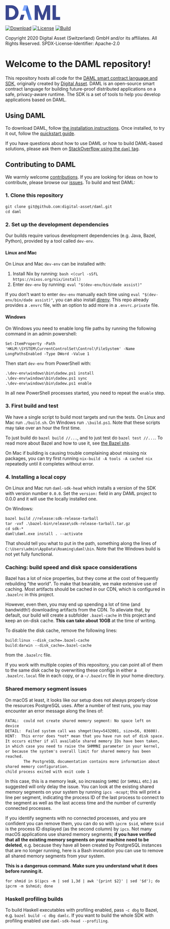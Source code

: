 [![DAML logo](daml-logo.png)](https://www.daml.com)

[![Download](https://img.shields.io/github/release/digital-asset/daml.svg?label=Download)](https://docs.daml.com/getting-started/installation.html)
[![License](https://img.shields.io/badge/License-Apache%202.0-blue.svg)](https://github.com/digital-asset/daml/blob/main/LICENSE)
[![Build](https://dev.azure.com/digitalasset/daml/_apis/build/status/digital-asset.daml?branchName=main&label=Build)](https://dev.azure.com/digitalasset/daml/_build/latest?definitionId=4&branchName=main)

Copyright 2020 Digital Asset (Switzerland) GmbH and/or its affiliates. All Rights Reserved.
SPDX-License-Identifier: Apache-2.0

# Welcome to the DAML repository!

This repository hosts all code for the [DAML smart contract language and SDK](https://daml.com/), originally created by
[Digital Asset](https://www.digitalasset.com). DAML is an open-source smart contract language for building future-proof distributed applications on a safe, privacy-aware runtime. The SDK is a set of tools to help you develop applications based on DAML.

## Using DAML

To download DAML, follow [the installation instructions](https://docs.daml.com/getting-started/installation.html).
Once installed, to try it out, follow the [quickstart guide](https://docs.daml.com/getting-started/quickstart.html).

If you have questions about how to use DAML or how to build DAML-based solutions, please ask them on
[StackOverflow using the `daml` tag](https://stackoverflow.com/tags/daml).

## Contributing to DAML

We warmly welcome [contributions](./CONTRIBUTING.md). If you are looking for ideas on how to contribute, please browse our
[issues](https://github.com/digital-asset/daml/issues). To build and test DAML:

### 1. Clone this repository

```
git clone git@github.com:digital-asset/daml.git
cd daml
```

### 2. Set up the development dependencies

Our builds require various development dependencies (e.g. Java, Bazel, Python), provided by a tool called `dev-env`.

#### Linux and Mac

On Linux and Mac `dev-env` can be installed with:

1. Install Nix by running: `bash <(curl -sSfL https://nixos.org/nix/install)`
2. Enter `dev-env` by running: `eval "$(dev-env/bin/dade assist)"`

If you don't want to enter `dev-env` manually each time using `eval "$(dev-env/bin/dade assist)"`,
you can also install [direnv](https://direnv.net). This repo already provides a `.envrc`
file, with an option to add more in a `.envrc.private` file.

#### Windows

On Windows you need to enable long file paths by running the following command in an admin powershell:

```
Set-ItemProperty -Path 'HKLM:\SYSTEM\CurrentControlSet\Control\FileSystem' -Name LongPathsEnabled -Type DWord -Value 1
```

Then start `dev-env` from PowerShell with:

```
.\dev-env\windows\bin\dadew.ps1 install
.\dev-env\windows\bin\dadew.ps1 sync
.\dev-env\windows\bin\dadew.ps1 enable
```

In all new PowerShell processes started, you need to repeat the `enable` step.

### 3. First build and test

We have a single script to build most targets and run the tests. On Linux and Mac run `./build.sh`. On Windows run `.\build.ps1`. Note that these scripts may take over an hour the first time.

To just build do `bazel build //...`, and to just test do `bazel test //...`. To read more about Bazel and how to use it, see [the Bazel site](https://bazel.build).

On Mac if building is causing trouble complaining about missing nix packages, you can try first running `nix-build -A tools -A cached nix` repeatedly until it completes without error.

### 4. Installing a local copy

On Linux and Mac run `daml-sdk-head` which installs a version of the SDK with version number `0.0.0`. Set the `version:` field in any DAML project to 0.0.0 and it will use the locally installed one.

On Windows:

```
bazel build //release:sdk-release-tarball
tar -vxf .\bazel-bin\release\sdk-release-tarball.tar.gz
cd sdk-*
daml\daml.exe install . --activate
```

That should tell you what to put in the path, something along the lines of `C:\Users\admin\AppData\Roaming\daml\bin`.
Note that the Windows build is not yet fully functional.

### Caching: build speed and disk space considerations

Bazel has a lot of nice properties, but they come at the cost of frequently rebuilding "the world".
To make that bearable, we make extensive use of caching. Most artifacts should be cached in our CDN,
which is configured in `.bazelrc` in this project.

However, even then, you may end up spending a lot of time (and bandwidth!) downloading artifacts from
the CDN. To alleviate that, by default, our build will create a subfolder `.bazel-cache` in this
project and keep an on-disk cache. **This can take about 10GB** at the time of writing.

To disable the disk cache, remove the following lines:

```
build:linux --disk_cache=.bazel-cache
build:darwin --disk_cache=.bazel-cache
```

from the `.bazelrc` file.

If you work with multiple copies of this repository, you can point all of them to the same disk cache
by overwriting these configs in either a `.bazelrc.local` file in each copy, or a `~/.bazelrc` file
in your home directory.

### Shared memory segment issues

On macOS at least, it looks like our setup does not always properly close the
resources PostgreSQL uses. After a number of test runs, you may encounter an
error message along the lines of:

```
FATAL:  could not create shared memory segment: No space left on device
DETAIL:  Failed system call was shmget(key=5432001, size=56, 03600).
HINT:  This error does *not* mean that you have run out of disk space. It occurs either if all available shared memory IDs have been taken, in which case you need to raise the SHMMNI parameter in your kernel, or because the system's overall limit for shared memory has been reached.
        The PostgreSQL documentation contains more information about shared memory configuration.
child process exited with exit code 1
```

In this case, this is a memory leak, so increasing `SHMNI` (or `SHMALL` etc.)
as suggested will only delay the issue. You can look at the existing shared
memory segments on your system by running `ipcs -mcopt`; this will print a line
per segment, indicating the process ID of the last process to connect to the
segment as well as the last access time and the number of currently connected
processes.

If you identify segments with no connected processes, and you are confident you
can remove them, you can do so with `ipcrm $sid`, where `$sid` is the process
ID displayed (as the second column) by `ipcs`. Not many macOS applications use
shared memory segments; **if you have verified that all the existing memory
segments on your machine need to be deleted**, e.g. because they have all been
created by PostgreSQL instances that are no longer running, here is a Bash
invocation you can use to remove all shared memory segments from your system.

**This is a dangerous command. Make sure you understand what it does before
running it.**

```
for shmid in $(ipcs -m | sed 1,3d | awk '{print $2}' | sed '$d'); do ipcrm -m $shmid; done
```


### Haskell profiling builds

To build Haskell executables with profiling enabled, pass `-c dbg` to
Bazel, e.g. `bazel build -c dbg damlc`. If you want to build the whole
SDK with profiling enabled use `daml-sdk-head --profiling`.
